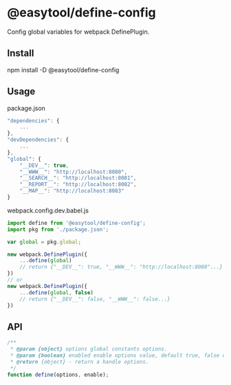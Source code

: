 # @easytool/define-config
Config global variables for webpack DefinePlugin.

## Install
npm install -D @easytool/define-config

## Usage
package.json
```js
"dependencies": {
    ...
},
"devDependencies": {
    ...
},
"global": {
    "__DEV__": true,
    "__WWW__": "http://localhost:8080",
    "__SEARCH__": "http://localhost:8081",
    "__REPORT__": "http://localhost:8082",
    "__MAP__": "http://localhost:8083"
}
```

webpack.config.dev.babel.js
```js
import define from '@easytool/define-config';
import pkg from './package.json';

var global = pkg.global;

new webpack.DefinePlugin({
    ...define(global)
    // return {"__DEV__": true, "__WWW__": "http://localhost:8080"...}
})
// or
new webpack.DefinePlugin({
    ...define(global, false)
    // return {"__DEV__": false, "__WWW__": false...}
})
```

## API
```js
/**
 * @param {object} options global constants options.
 * @param {boolean} enabled enable options value, default true, false will set all values to false.
 * @return {object} - return a handle options.
 */
function define(options, enable);
```
